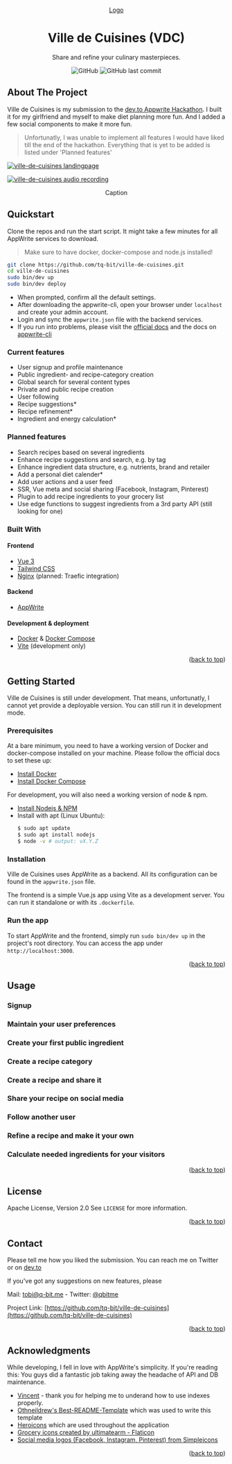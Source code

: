 <div id="top"></div>

<!-- PROJECT LOGO -->
<br />
<div align="center">
  <a href="https://github.com/tq-bit/ville-de-cuisines">
    Logo
  </a>

  <h1 align="center">Ville de Cuisines (VDC)</h1>

  <p align="center">
    Share and refine your culinary masterpieces.
  </p>
  <div align="center">
    <a href=""></a>
    <img alt="GitHub" src="https://img.shields.io/github/license/tq-bit/ville-de-cuisines?style=plastic&logo=apache"/>
    <img alt="GitHub last commit" src="https://img.shields.io/github/last-commit/tq-bit/ville-de-cuisines?style=plastic&logo=git"/>
  </div>
</div>


<!-- ABOUT THE PROJECT -->
## About The Project

Ville de Cuisines is my submission to the [dev.to Appwrite Hackathon](https://dev.to/devteam/announcing-the-appwrite-hackathon-on-dev-1oc0). I built it for my girlfriend and myself to make diet planning more fun. And I added a few social components to make it more fun.

> Unfortunatly, I was unable to implement all features I would have liked till the end of the hackathon. Everything that is yet to be added is listed under 'Planned features'

[![ville-de-cuisines landingpage][product-screenshot]](#)

[![ville-de-cuisines audio recording][example-screenshot-I]](#)
<div align="center"> Caption </div>

## Quickstart

Clone the repos and run the start script. It might take a few minutes for all AppWrite services to download.

> Make sure to have docker, docker-compose and node.js installed!

```bash
git clone https://github.com/tq-bit/ville-de-cuisines.git
cd ville-de-cuisines
sudo bin/dev up
sudo bin/dev deploy
```

* When prompted, confirm all the default settings.
* After downloading the appwrite-cli, open your browser under `localhost` and create your admin account.
* Login and sync the `appwrite.json` file with the backend services.
* If you run into problems, please visit the [official docs](https://appwrite.io/docs/installation) and the docs on [appwrite-cli](https://appwrite.io/docs/command-line)


### Current features
- User signup and profile maintenance
- Public ingredient- and recipe-category creation
- Global search for several content types
- Private and public recipe creation
- User following
- Recipe suggestions*
- Recipe refinement*
- Ingredient and energy calculation*

### Planned features
- Search recipes based on several ingredients
- Enhance recipe suggestions and search, e.g. by tag
- Enhance ingredient data structure, e.g. nutrients, brand and retailer
- Add a personal diet calender*
- Add user actions and a user feed
- SSR, Vue meta and social sharing (Facebook, Instagram, Pinterest)
- Plugin to add recipe ingredients to your grocery list
- Use edge functions to suggest ingredients from a 3rd party API (still looking for one)

### Built With

#### Frontend

* [Vue 3](https://vuejs.org/)
* [Tailwind CSS](https://tailwindcss.com/)
* [Nginx](https://www.nginx.com/) (planned: Traefic integration)

#### Backend

* [AppWrite](https://appwrite.io/)

#### Development & deployment
* [Docker](https://www.docker.com/) & [Docker Compose](https://docs.docker.com/compose/)
* [Vite](https://vitejs.dev/) (development only)

<p align="right">(<a href="#top">back to top</a>)</p>

<!-- GETTING STARTED -->
## Getting Started

Ville de Cuisines is still under development. That means, unfortunatly, I cannot yet provide a deployable version. You can still run it in development mode.

### Prerequisites

At a bare minimum, you need to have a working version of Docker and docker-compose installed on your machine. Please follow the official docs to set these up:

* [Install Docker](https://docs.docker.com/engine/install/)
* [Install Docker Compose](https://docs.docker.com/compose/install/)

For development, you will also need a working version of node & npm.

* [Install Nodejs & NPM](https://nodejs.org/en/download/)
* Install with apt (Linux Ubuntu):
  ```sh
  $ sudo apt update
  $ sudo apt install nodejs
  $ node -v # output: vX.Y.Z
  ```

### Installation

Ville de Cuisines uses AppWrite as a backend. All its configuration can be found in the `appwrite.json` file.

The frontend is a simple Vue.js app using Vite as a development server. You can run it standalone or with its `.dockerfile`.

### Run the app

To start AppWrite and the frontend, simply run `sudo bin/dev up` in the project's root directory. You can access the app under `http://localhost:3000`.

<p align="right">(<a href="#top">back to top</a>)</p>

<!-- USAGE EXAMPLES -->
## Usage

### Signup

### Maintain your user preferences

### Create your first public ingredient

### Create a recipe category

### Create a recipe and share it

### Share your recipe on social media

### Follow another user

### Refine a recipe and make it your own

### Calculate needed ingredients for your visitors

<p align="right">(<a href="#top">back to top</a>)</p>

<!-- LICENSE -->
## License

Apache License, Version 2.0 See `LICENSE` for more information.

<p align="right">(<a href="#top">back to top</a>)</p>



<!-- CONTACT -->
## Contact

Please tell me how you liked the submission. You can reach me on Twitter or on [dev.to](https://dev.to/tqbit)

If you've got any suggestions on new features, please

Mail: [tobi@q-bit.me](mailto:tobi@q-bit.me) - Twitter: [@qbitme](https://twitter.com/qbitme)

Project Link: [https://github.com/tq-bit/ville-de-cuisines](https://github.com/tq-bit/ville-de-cuisines)

<p align="right">(<a href="#top">back to top</a>)</p>

<!-- ACKNOWLEDGMENTS -->
## Acknowledgments

While developing, I fell in love with AppWrite's simplicity. If you're reading this: You guys did a fantastic job taking away the headache of API and DB maintenance.

* [Vincent](https://dev.to/gewenyu99) - thank you for helping me to underand how to use indexes properly.
* [Othneildrew's Best-README-Template](https://github.com/othneildrew/Best-README-Template) which was used to write this template
* [Heroicons](https://heroicons.com/) which are used throughout the application
* [Grocery icons created by ultimatearm - Flaticon](https://www.flaticon.com/free-icons/grocery)
* [Social media logos (Facebook, Instagram, Pinterest) from Simpleicons](https://simpleicons.org/)

<p align="right">(<a href="#top">back to top</a>)</p>



<!-- MARKDOWN LINKS & IMAGES -->
<!-- https://www.markdownguide.org/basic-syntax/#reference-style-links -->
[contributors-shield]: https://img.shields.io/github/contributors/tq-bit/ville-de-cuisines.svg??style=plastic&logo=appveyor
[contributors-url]: https://github.com/tq-bit/ville-de-cuisines/graphs/contributors
[forks-shield]: https://img.shields.io/github/forks/tq-bit/ville-de-cuisines.svg??style=plastic&logo=appveyor
[forks-url]: https://github.com/tq-bit/ville-de-cuisines/network/members
[stars-shield]: https://img.shields.io/github/stars/tq-bit/ville-de-cuisines.svg??style=plastic&logo=appveyor
[stars-url]: https://github.com/tq-bit/ville-de-cuisines/stargazers
[issues-shield]: https://img.shields.io/github/issues/tq-bit/ville-de-cuisines.svg??style=plastic&logo=appveyor
[issues-url]: https://github.com/tq-bit/ville-de-cuisines/issues
[license-shield]: https://img.shields.io/github/license/tq-bit/ville-de-cuisines.svg??style=plastic&logo=appveyor
[license-url]: https://github.com/tq-bit/ville-de-cuisines/blob/master/LICENSE.txt
[linkedin-shield]: https://img.shields.io/badge/-LinkedIn-black.svg??style=social&logo=appveyor&logo=linkedin&colorB=555
[linkedin-url]: https://www.linkedin.com/in/tobias-quante-764aa1140/
[product-logo]: assets/logo.gif
[product-screenshot]: assets/ville-de-cuisines_landingpage.png
[example-screenshot-I]: assets/ville-de-cuisines_chat_I.png
[example-screenshot-II]: assets/ville-de-cuisines_chat_II.png
[onboarding-screenshot-I]: assets/ville-de-cuisines_signup.gif
[onboarding-screenshot-II]: assets/ville-de-cuisines_transcribe.gif
